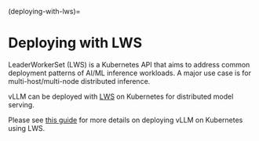 (deploying-with-lws)=

# Deploying with LWS

LeaderWorkerSet (LWS) is a Kubernetes API that aims to address common deployment patterns of AI/ML inference workloads.
A major use case is for multi-host/multi-node distributed inference.

vLLM can be deployed with [LWS](https://github.com/kubernetes-sigs/lws) on Kubernetes for distributed model serving.

Please see [this guide](https://github.com/kubernetes-sigs/lws/tree/main/docs/examples/vllm) for more details on
deploying vLLM on Kubernetes using LWS.
